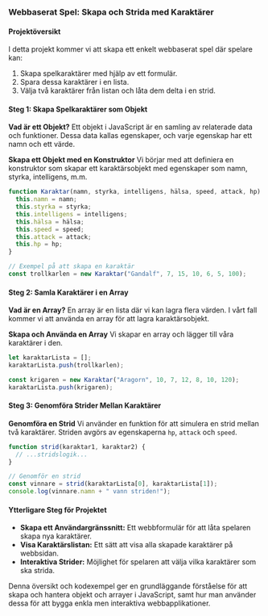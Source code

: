 
### Webbaserat Spel: Skapa och Strida med Karaktärer

#### Projektöversikt

I detta projekt kommer vi att skapa ett enkelt webbaserat spel där spelare kan:

1. Skapa spelkaraktärer med hjälp av ett formulär.
2. Spara dessa karaktärer i en lista.
3. Välja två karaktärer från listan och låta dem delta i en strid.

#### Steg 1: Skapa Spelkaraktärer som Objekt

**Vad är ett Objekt?**
Ett objekt i JavaScript är en samling av relaterade data och funktioner. Dessa data kallas egenskaper, och varje egenskap har ett namn och ett värde. 

**Skapa ett Objekt med en Konstruktor**
Vi börjar med att definiera en konstruktor som skapar ett karaktärsobjekt med egenskaper som namn, styrka, intelligens, m.m.

```javascript
function Karaktar(namn, styrka, intelligens, hälsa, speed, attack, hp) {
  this.namn = namn;
  this.styrka = styrka;
  this.intelligens = intelligens;
  this.hälsa = hälsa;
  this.speed = speed;
  this.attack = attack;
  this.hp = hp;
}

// Exempel på att skapa en karaktär
const trollkarlen = new Karaktar("Gandalf", 7, 15, 10, 6, 5, 100);
```

#### Steg 2: Samla Karaktärer i en Array

**Vad är en Array?**
En array är en lista där vi kan lagra flera värden. I vårt fall kommer vi att använda en array för att lagra karaktärsobjekt.

**Skapa och Använda en Array**
Vi skapar en array och lägger till våra karaktärer i den.

```javascript
let karaktarLista = [];
karaktarLista.push(trollkarlen);

const krigaren = new Karaktar("Aragorn", 10, 7, 12, 8, 10, 120);
karaktarLista.push(krigaren);
```

#### Steg 3: Genomföra Strider Mellan Karaktärer

**Genomföra en Strid**
Vi använder en funktion för att simulera en strid mellan två karaktärer. Striden avgörs av egenskaperna `hp`, `attack` och `speed`.

```javascript
function strid(karaktar1, karaktar2) {
  // ...stridslogik...
}

// Genomför en strid
const vinnare = strid(karaktarLista[0], karaktarLista[1]);
console.log(vinnare.namn + " vann striden!");
```

#### Ytterligare Steg för Projektet

- **Skapa ett Användargränssnitt:** Ett webbformulär för att låta spelaren skapa nya karaktärer.
- **Visa Karaktärslistan:** Ett sätt att visa alla skapade karaktärer på webbsidan.
- **Interaktiva Strider:** Möjlighet för spelaren att välja vilka karaktärer som ska strida.

Denna översikt och kodexempel ger en grundläggande förståelse för att skapa och hantera objekt och arrayer i JavaScript, samt hur man använder dessa för att bygga enkla men interaktiva webbapplikationer.
